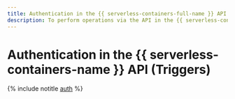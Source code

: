 ```yaml
---
title: Authentication in the {{ serverless-containers-full-name }} API (Triggers)
description: To perform operations via the API in the {{ serverless-containers-full-name }} service that lets you run containerized applications in a secure, fault-tolerant, and scalable environment without creating or maintaining VMs, you need to get an IAM token for your account. These instructions describe how to authenticate in the API for enabling triggers.
---
```


# Authentication in the {{ serverless-containers-name }} API (Triggers)

{% include notitle [auth](../../../_includes/authentication.md) %}